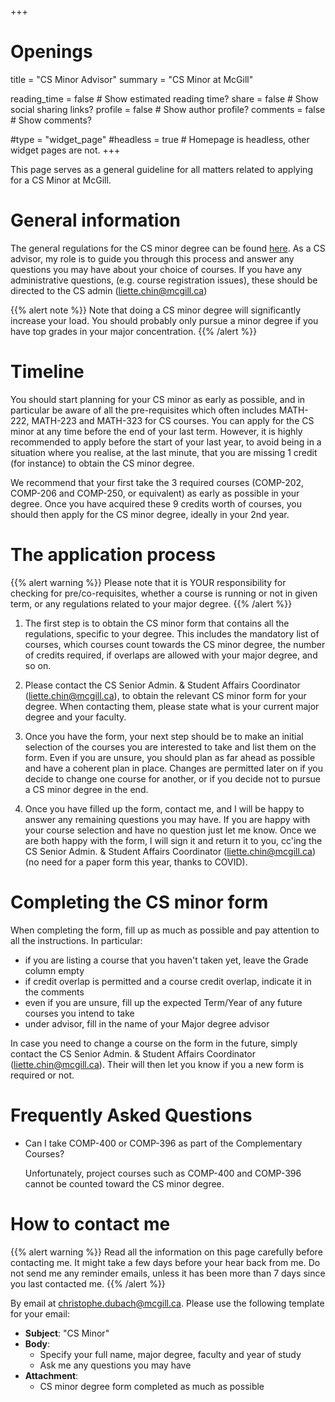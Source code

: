 +++
# Openings
title = "CS Minor Advisor"
summary = "CS Minor at McGill"

reading_time = false  # Show estimated reading time?
share = false  # Show social sharing links?
profile = false  # Show author profile?
comments = false  # Show comments?

#type = "widget_page"
#headless = true  # Homepage is headless, other widget pages are not.
+++

This page serves as a general guideline for all matters related to applying for a CS Minor at McGill.


# General information

The general regulations for the CS minor degree can be found [here](https://www.mcgill.ca/study/2020-2021/faculties/science/undergraduate/programs/bachelor-science-bsc-minor-computer-science).
As a CS advisor, my role is to guide you through this process and answer any questions you may have about your choice of courses.
If you have any administrative questions, (e.g. course registration issues), these should be directed to the CS admin (<liette.chin@mcgill.ca>)


{{% alert note %}}
Note that doing a CS minor degree will significantly increase your load.
You should probably only pursue a minor degree if you have top grades in your major concentration.
{{% /alert %}}

# Timeline

You should start planning for your CS minor as early as possible, and in particular be aware of all the pre-requisites which often includes MATH-222, MATH-223 and MATH-323 for CS courses.
You can apply for the CS minor at any time before the end of your last term.
However, it is highly recommended to apply before the start of your last year, to avoid being in a situation where you realise, at the last minute, that you are missing 1 credit (for instance) to obtain the CS minor degree.

We recommend that your first take the 3 required courses (COMP-202, COMP-206 and COMP-250, or equivalent) as early as possible in your degree.
Once you have acquired these 9 credits worth of courses, you should then apply for the CS minor degree, ideally in your 2nd year.


# The application process

{{% alert warning %}}
Please note that it is YOUR responsibility for checking for pre/co-requisites, whether a course is running or not in given term, or any regulations related to your major degree.
{{% /alert %}}


1. The first step is to obtain the CS minor form that contains all the regulations, specific to your degree.
This includes the mandatory list of courses, which courses count towards the CS minor degree, the number of credits required, if overlaps are allowed with your major degree, and so on.

2. Please contact the CS Senior Admin. & Student Affairs Coordinator (<liette.chin@mcgill.ca>), to obtain the relevant CS minor form for your degree.
When contacting them, please state what is your current major degree and your faculty.

3. Once you have the form, your next step should be to make an initial selection of the courses you are interested to take and list them on the form.
Even if you are unsure, you should plan as far ahead as possible and have a coherent plan in place.
Changes are permitted later on if you decide to change one course for another, or if you decide not to pursue a CS minor degree in the end.

4. Once you have filled up the form, contact me, and I will be happy to answer any remaining questions you may have.
If you are happy with your course selection and have no question just let me know.
Once we are both happy with the form, I will sign it and return it to you, cc'ing the CS Senior Admin. & Student Affairs Coordinator (<liette.chin@mcgill.ca>) (no need for a paper form this year, thanks to COVID).


# Completing the CS minor form

When completing the form, fill up as much as possible and pay attention to all the instructions.
In particular:
* if you are listing a course that you haven't taken yet, leave the Grade column empty
* if credit overlap is permitted and a course credit overlap, indicate it in the comments
* even if you are unsure, fill up the expected Term/Year of any future courses you intend to take
* under advisor, fill in the name of your Major degree advisor

In case you need to change a course on the form in the future, simply contact the CS Senior Admin. & Student Affairs Coordinator (<liette.chin@mcgill.ca>).
Their will then let you know if you a new form is required or not.



# Frequently Asked Questions

* Can I take COMP-400 or COMP-396 as part of the Complementary Courses?

  Unfortunately, project courses such as COMP-400 and COMP-396 cannot be counted toward the CS minor degree.



# How to contact me

{{% alert warning %}}
Read all the information on this page carefully before contacting me.
It might take a few days before your hear back from me.
Do not send me any reminder emails, unless it has been more than 7 days since you last contacted me.
{{% /alert %}}

By email at [christophe.dubach@mcgill.ca](mailto:christophe.dubach@mcgill.ca?subject=CS%20Minor). Please use the following template for your email:

* **Subject**: "CS Minor"
* **Body**:
  * Specify your full name, major degree, faculty and year of study
  * Ask me any questions you may have
* **Attachment**:
  * CS minor degree form completed as much as possible

